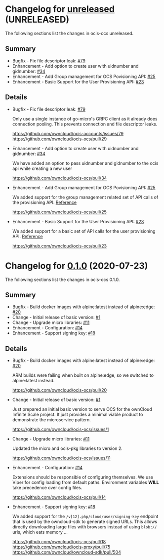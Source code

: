# Changelog for [unreleased] (UNRELEASED)

The following sections list the changes in ocis-ocs unreleased.

[unreleased]: https://github.com/owncloud/ocis-ocs/compare/v0.1.0...master

## Summary

* Bugfix - Fix file descriptor leak: [#79](https://github.com/owncloud/ocis-accounts/issues/79)
* Enhancement - Add option to create user with uidnumber and gidnumber: [#34](https://github.com/owncloud/ocis-ocs/pull/34)
* Enhancement - Add Group management for OCS Povisioning API: [#25](https://github.com/owncloud/ocis-ocs/pull/25)
* Enhancement - Basic Support for the User Provisioning API: [#23](https://github.com/owncloud/ocis-ocs/pull/23)

## Details

* Bugfix - Fix file descriptor leak: [#79](https://github.com/owncloud/ocis-accounts/issues/79)

   Only use a single instance of go-micro's GRPC client as it already does connection pooling.
   This prevents connection and file descriptor leaks.

   https://github.com/owncloud/ocis-accounts/issues/79
   https://github.com/owncloud/ocis-ocs/pull/29


* Enhancement - Add option to create user with uidnumber and gidnumber: [#34](https://github.com/owncloud/ocis-ocs/pull/34)

   We have added an option to pass uidnumber and gidnumber to the ocis api while creating a new user

   https://github.com/owncloud/ocis-ocs/pull/34


* Enhancement - Add Group management for OCS Povisioning API: [#25](https://github.com/owncloud/ocis-ocs/pull/25)

   We added support for the group management related set of API calls of the provisioning API.
   [Reference](https://doc.owncloud.com/server/admin_manual/configuration/user/user_provisioning_api.html)

   https://github.com/owncloud/ocis-ocs/pull/25


* Enhancement - Basic Support for the User Provisioning API: [#23](https://github.com/owncloud/ocis-ocs/pull/23)

   We added support for a basic set of API calls for the user provisioning API.
   [Reference](https://doc.owncloud.com/server/admin_manual/configuration/user/user_provisioning_api.html)

   https://github.com/owncloud/ocis-ocs/pull/23

# Changelog for [0.1.0] (2020-07-23)

The following sections list the changes in ocis-ocs 0.1.0.

[0.1.0]: https://github.com/owncloud/ocis-ocs/compare/acd6d6e7f59d1a44bcedb4dd60564910b474c38a...v0.1.0

## Summary

* Bugfix - Build docker images with alpine:latest instead of alpine:edge: [#20](https://github.com/owncloud/ocis-ocs/pull/20)
* Change - Initial release of basic version: [#1](https://github.com/owncloud/ocis-ocs/issues/1)
* Change - Upgrade micro libraries: [#11](https://github.com/owncloud/ocis-ocs/issues/11)
* Enhancement - Configuration: [#14](https://github.com/owncloud/ocis-ocs/pull/14)
* Enhancement - Support signing key: [#18](https://github.com/owncloud/ocis-ocs/pull/18)

## Details

* Bugfix - Build docker images with alpine:latest instead of alpine:edge: [#20](https://github.com/owncloud/ocis-ocs/pull/20)

   ARM builds were failing when built on alpine:edge, so we switched to alpine:latest instead.

   https://github.com/owncloud/ocis-ocs/pull/20


* Change - Initial release of basic version: [#1](https://github.com/owncloud/ocis-ocs/issues/1)

   Just prepared an initial basic version to serve OCS for the ownCloud Infinite Scale project. It
   just provides a minimal viable product to demonstrate the microservice pattern.

   https://github.com/owncloud/ocis-ocs/issues/1


* Change - Upgrade micro libraries: [#11](https://github.com/owncloud/ocis-ocs/issues/11)

   Updated the micro and ocis-pkg libraries to version 2.

   https://github.com/owncloud/ocis-ocs/issues/11


* Enhancement - Configuration: [#14](https://github.com/owncloud/ocis-ocs/pull/14)

   Extensions should be responsible of configuring themselves. We use Viper for config loading
   from default paths. Environment variables **WILL** take precedence over config files.

   https://github.com/owncloud/ocis-ocs/pull/14


* Enhancement - Support signing key: [#18](https://github.com/owncloud/ocis-ocs/pull/18)

   We added support for the `/v[12].php/cloud/user/signing-key` endpoint that is used by the
   owncloud-sdk to generate signed URLs. This allows directly downloading large files with
   browsers instead of using `blob://` urls, which eats memory ...

   https://github.com/owncloud/ocis-ocs/pull/18
   https://github.com/owncloud/ocis-proxy/pull/75
   https://github.com/owncloud/owncloud-sdk/pull/504

